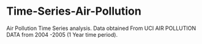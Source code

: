 # Time-Series-Air-Pollution
Air Pollution Time Series analysis. 
Data obtained From UCI AIR POLLUTION DATA from 2004 -2005 (1 Year time period).

